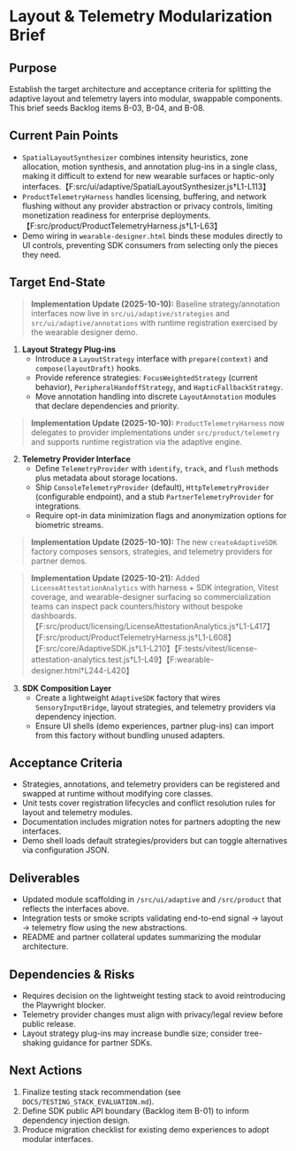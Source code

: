 # Layout & Telemetry Modularization Brief

## Purpose
Establish the target architecture and acceptance criteria for splitting the adaptive layout and telemetry layers into modular, swappable components. This brief seeds Backlog items B-03, B-04, and B-08.

## Current Pain Points
- `SpatialLayoutSynthesizer` combines intensity heuristics, zone allocation, motion synthesis, and annotation plug-ins in a single class, making it difficult to extend for new wearable surfaces or haptic-only interfaces.【F:src/ui/adaptive/SpatialLayoutSynthesizer.js†L1-L113】
- `ProductTelemetryHarness` handles licensing, buffering, and network flushing without any provider abstraction or privacy controls, limiting monetization readiness for enterprise deployments.【F:src/product/ProductTelemetryHarness.js†L1-L63】
- Demo wiring in `wearable-designer.html` binds these modules directly to UI controls, preventing SDK consumers from selecting only the pieces they need.

## Target End-State
> **Implementation Update (2025-10-10):** Baseline strategy/annotation interfaces now live in `src/ui/adaptive/strategies` and
> `src/ui/adaptive/annotations` with runtime registration exercised by the wearable designer demo.

1. **Layout Strategy Plug-ins**
   - Introduce a `LayoutStrategy` interface with `prepare(context)` and `compose(layoutDraft)` hooks.
   - Provide reference strategies: `FocusWeightedStrategy` (current behavior), `PeripheralHandoffStrategy`, and `HapticFallbackStrategy`.
   - Move annotation handling into discrete `LayoutAnnotation` modules that declare dependencies and priority.
> **Implementation Update (2025-10-10):** `ProductTelemetryHarness` now delegates to provider implementations under
> `src/product/telemetry` and supports runtime registration via the adaptive engine.

2. **Telemetry Provider Interface**
   - Define `TelemetryProvider` with `identify`, `track`, and `flush` methods plus metadata about storage locations.
   - Ship `ConsoleTelemetryProvider` (default), `HttpTelemetryProvider` (configurable endpoint), and a stub `PartnerTelemetryProvider` for integrations.
   - Require opt-in data minimization flags and anonymization options for biometric streams.
> **Implementation Update (2025-10-10):** The new `createAdaptiveSDK` factory composes sensors, strategies, and telemetry
> providers for partner demos.

> **Implementation Update (2025-10-21):** Added `LicenseAttestationAnalytics` with harness + SDK integration, Vitest coverage, and wearable-designer surfacing so commercialization teams can inspect pack counters/history without bespoke dashboards.【F:src/product/licensing/LicenseAttestationAnalytics.js†L1-L417】【F:src/product/ProductTelemetryHarness.js†L1-L608】【F:src/core/AdaptiveSDK.js†L1-L210】【F:tests/vitest/license-attestation-analytics.test.js†L1-L49】【F:wearable-designer.html†L244-L420】

3. **SDK Composition Layer**
   - Create a lightweight `AdaptiveSDK` factory that wires `SensoryInputBridge`, layout strategies, and telemetry providers via dependency injection.
   - Ensure UI shells (demo experiences, partner plug-ins) can import from this factory without bundling unused adapters.

## Acceptance Criteria
- Strategies, annotations, and telemetry providers can be registered and swapped at runtime without modifying core classes.
- Unit tests cover registration lifecycles and conflict resolution rules for layout and telemetry modules.
- Documentation includes migration notes for partners adopting the new interfaces.
- Demo shell loads default strategies/providers but can toggle alternatives via configuration JSON.

## Deliverables
- Updated module scaffolding in `/src/ui/adaptive` and `/src/product` that reflects the interfaces above.
- Integration tests or smoke scripts validating end-to-end signal → layout → telemetry flow using the new abstractions.
- README and partner collateral updates summarizing the modular architecture.

## Dependencies & Risks
- Requires decision on the lightweight testing stack to avoid reintroducing the Playwright blocker.
- Telemetry provider changes must align with privacy/legal review before public release.
- Layout strategy plug-ins may increase bundle size; consider tree-shaking guidance for partner SDKs.

## Next Actions
1. Finalize testing stack recommendation (see `DOCS/TESTING_STACK_EVALUATION.md`).
2. Define SDK public API boundary (Backlog item B-01) to inform dependency injection design.
3. Produce migration checklist for existing demo experiences to adopt modular interfaces.
